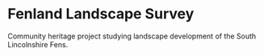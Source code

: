 # Fenland Landscape Survey
Community heritage project studying landscape development of the South Lincolnshire Fens.
